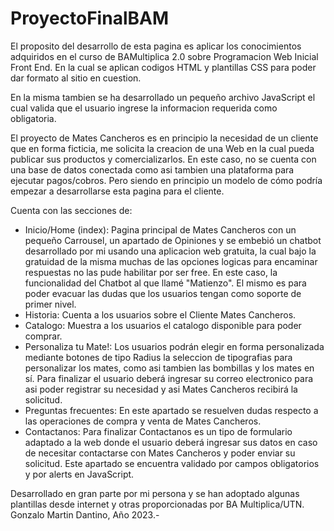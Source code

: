 # ProyectoFinalBAM

El proposito del desarrollo de esta pagina es aplicar los conocimientos adquiridos en el curso de BAMultiplica 2.0 sobre Programacion Web Inicial Front End.
En la cual se aplican codigos HTML y plantillas CSS para poder dar formato al sitio en cuestion.

En la misma tambien se ha desarrollado un pequeño archivo JavaScript el cual valida que el usuario ingrese la informacion requerida como obligatoria.

El proyecto de Mates Cancheros es en principio la necesidad de un cliente que en forma ficticia, me solicita la creacion de una Web en la cual pueda publicar sus productos y comercializarlos. En este caso, no se cuenta con una base de datos conectada como asi tambien una plataforma para ejecutar pagos/cobros. Pero siendo en principio un modelo de cómo podría empezar a desarrollarse esta pagina para el cliente.

Cuenta con las secciones de:
- Inicio/Home (index): Pagina principal de Mates Cancheros con un pequeño Carrousel, un apartado de Opiniones y se embebió un chatbot desarrollado por mi usando una aplicacion web gratuita, la cual bajo la gratuidad de la misma muchas de las opciones logicas para encaminar respuestas no las pude habilitar por ser free. En este caso, la funcionalidad del Chatbot al que llamé "Matienzo". El mismo es para poder evacuar las dudas que los usuarios tengan como soporte de primer nivel.
- Historia: Cuenta a los usuarios sobre el Cliente Mates Cancheros.
- Catalogo: Muestra a los usuarios el catalogo disponible para poder comprar.
- Personaliza tu Mate!: Los usuarios podrán elegir en forma personalizada mediante botones de tipo Radius la seleccion de tipografias para personalizar los mates, como asi tambien las bombillas y los mates en sí. Para finalizar el usuario deberá ingresar su correo electronico para asi poder registrar su necesidad y asi Mates Cancheros recibirá la solicitud.
- Preguntas frecuentes: En este apartado se resuelven dudas respecto a las operaciones de compra y venta de Mates Cancheros.
- Contactanos: Para finalizar Contactanos es un tipo de formulario adaptado a la web donde el usuario deberá ingresar sus datos en caso de necesitar contactarse con Mates Cancheros y poder enviar su solicitud. Este apartado se encuentra validado por campos obligatorios y por alerts en JavaScript.

Desarrollado en gran parte por mi persona y se han adoptado algunas plantillas desde internet y otras proporcionadas por BA Multiplica/UTN.
Gonzalo Martin Dantino, Año 2023.-
